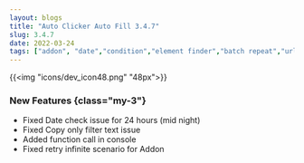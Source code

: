 ```yaml
---
layout: blogs
title: "Auto Clicker Auto Fill 3.4.7"
slug: 3.4.7
date: 2022-03-24
tags: ["addon", "date","condition","element finder","batch repeat","url"]
---
```


{{<img "icons/dev_icon48.png" "48px">}}


### New Features {class="my-3"}
- Fixed Date check issue for 24 hours (mid night)
- Fixed Copy only filter text issue
- Added function call in console
- Fixed retry infinite scenario for Addon